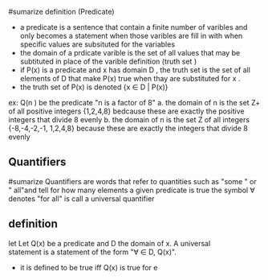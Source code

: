 #sumarize 
definition (Predicate)
- a predicate is a sentence that contain a finite number of varibles and only becomes a statement when those varibles are fill in with  when specific values are subsituted for the variables 
- the domain of a prdicate varible is the set of all values that may be subtituted in place of the varible 
definition (truth set )
- if P(x) is a predicate and x has domain D , the truth set is the set of all elements of D that make P(x) true when thay are substituted for x . 
- the truth set of P(x) is denoted {x $\in$ D | P(x)}

ex: 
Q(n ) be the predicate "n is a factor of 8"
a. the domain of n is the set Z+ of all positive integers
	{1,2,4,8} bedcause these are exactly the positive integers that divide 8 evenly 
b. the domain of n is the set Z of all integers 
	{-8,-4,-2,-1, 1,2,4,8} because these are exactly the  integers that divide 8 evenly 
## Quantifiers 
#sumarize 
Quantifiers are words that refer to quantities such as "some " or " all"and tell for how many elements a given predicate is true 
the symbol $\forall$ denotes "for all" is call a universal quantifier 
## definition 
let Let Q(x) be a predicate and D the domain of x. A universal  
statement is a statement of the form  "$\forall$ $\in$ D, Q(x)".
- it is defined to be true iff Q(x) is true for e



